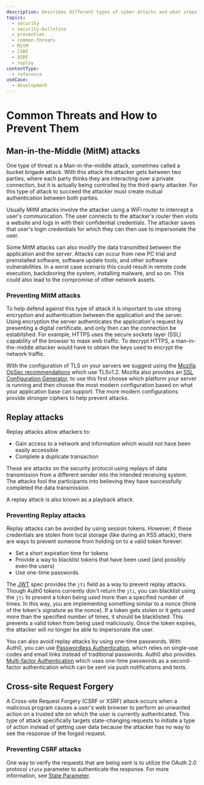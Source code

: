 ```yaml
---
description: Describes different types of cyber attacks and what steps can be taken to prevent them.
topics:
  - security
  - security-bulletins
  - prevention
  - common-threats
  - MitM
  - CSRF
  - XSRF
  - replay
contentType:
  - reference
useCase:
  - development
---
```


# Common Threats and How to Prevent Them

## Man-in-the-Middle (MitM) attacks

One type of threat is a Man-in-the-middle attack, sometimes called a bucket brigade attack. With this attack the attacker gets between two parties, where each party thinks they are interacting over a private connection, but it is actually being controlled by the third-party attacker. For this type of attack to succeed the attacker must create mutual authentication between both parties.

Usually MitM attacks involve the attacker using a WiFi router to intercept a user's communication. The user connects to the attacker's router then visits a website and logs in with their confidential credentials. The attacker saves that user's login credentials for which they can then use to impersonate the user.

Some MitM attacks can also modify the data transmitted between the application and the server. Attacks can occur from new PC trial and preinstalled software, software update tools, and other software vulnerabilities. In a worst case scenario this could result in remote code execution, backdooring the system, installing malware, and so on. This could also lead to the compromise of other network assets.

### Preventing MitM attacks

To help defend against this type of attack it is important to use strong encryption and authentication between the application and the server. Using encryption the server authenticates the application's request by presenting a digital certificate, and only then can the connection be established.  For example, HTTPS uses the secure sockets layer (SSL) capability of the browser to mask web traffic. To decrypt HTTPS, a man-in-the-middle attacker would have to obtain the keys used to encrypt the network traffic.

With the configuration of TLS on your servers we suggest using the [Mozilla OpSec recommendations](https://wiki.mozilla.org/Security/Server_Side_TLS) which use TLSv1.2. Mozilla also provides an [SSL Configuration Generator](https://mozilla.github.io/server-side-tls/ssl-config-generator/), to use this first choose which platform your server is running and then choose the most modern configuration based on what your application base can support. The more modern configurations provide stronger ciphers to help prevent attacks.

## Replay attacks

Replay attacks allow attackers to:

* Gain access to a network and information which would not have been easily accessible 
* Complete a duplicate transaction

These are attacks on the security protocol using replays of data transmission from a different sender into the intended receiving system. The attacks fool the participants into believing they have successfully completed the data transmission. 

A replay attack is also known as a playback attack.

### Preventing Replay attacks

Replay attacks can be avoided by using session tokens. However, if these credentials are stolen from local storage (like during an XSS attack), there are ways to prevent someone from holding on to a valid token forever:

* Set a short expiration time for tokens
* Provide a way to blacklist tokens that have been used (and possibly even the users)
* Use one-time passwords

The [JWT](/jwt) spec provides the `jti` field as a way to prevent replay attacks. Though Auth0 tokens currently don't return the `jti`, you can blacklist using the `jti` to prevent a token being used more than a specified number of times. In this way, you are implementing something similar to a nonce (think of the token's signature as the nonce). If a token gets stolen or it gets used more than the specified number of times, it should be blacklisted. This prevents a valid token from being used maliciously. Once the token expires, the attacker will no longer be able to impersonate the user.

You can also avoid replay attacks by using one-time passwords. With Auth0, you can use [Passwordless Authentication](/passwordless), which relies on single-use codes and email links instead of traditional passwords. Auth0 also provides [Multi-factor Authentication](multifactor-authentication) which uses one-time passwords as a second-factor authentication which can be sent via push notifications and texts.

## Cross-site Request Forgery

A Cross-site Request Forgery (CSRF or XSRF) attack occurs when a malicious program causes a user's web browser to perform an unwanted action on a trusted site on which the user is currently authenticated. This type of attack specifically targets state-changing requests to initiate a type of action instead of getting user data because the attacker has no way to see the response of the forged request.

### Preventing CSRF attacks

One way to verify the requests that are being sent is to utilize the OAuth 2.0 protocol `state` parameter to authenticate the response. For more information, see [State Parameter](/protocols/oauth-state).
